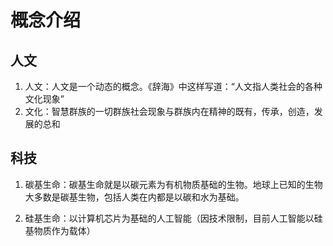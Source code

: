 # 概念介绍

## 人文

1. 人文：人文是一个动态的概念。《辞海》中这样写道：“人文指人类社会的各种文化现象”
2. 文化：智慧群族的一切群族社会现象与群族内在精神的既有，传承，创造，发展的总和

## 科技

1. 碳基生命：碳基生命就是以碳元素为有机物质基础的生物。地球上已知的生物大多数是碳基生物，包括人类在内都是以碳和水为基础。

2. 硅基生命：以计算机芯片为基础的人工智能（因技术限制，目前人工智能以硅基物质作为载体）


